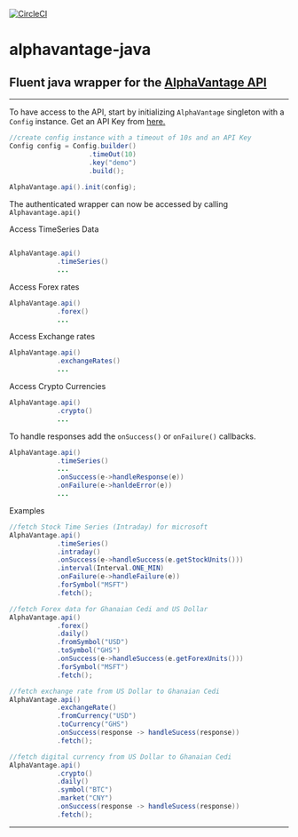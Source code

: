 [![CircleCI](https://circleci.com/gh/crazzyghost/alphavantage-java/tree/master.svg?style=svg)](https://circleci.com/gh/crazzyghost/alphavantage-java/tree/master)
# alphavantage-java
## Fluent java wrapper for the [AlphaVantage API](https://www.alphavantage.co/)
---

To have access to the API, start by initializing  `AlphaVantage` singleton with a `Config` instance. Get an API Key from [here.](https://www.alphavantage.co/support/#api-key)

```java
//create config instance with a timeout of 10s and an API Key
Config config = Config.builder()
                    .timeOut(10)
                    .key("demo")
                    .build();
    
AlphaVantage.api().init(config);
```


The authenticated wrapper can now be accessed by calling `Alphavantage.api()`

Access TimeSeries Data
```java

AlphaVantage.api()
            .timeSeries() 
            ...
```
Access Forex rates
```java
AlphaVantage.api()
            .forex() 
            ...
```
Access Exchange rates 
```java
AlphaVantage.api()
            .exchangeRates() 
            ...
```
Access Crypto Currencies
```java
AlphaVantage.api()
            .crypto()
            ...
```

To handle responses add the `onSuccess()` or `onFailure()` callbacks.  

```java
AlphaVantage.api()
            .timeSeries()
            ...
            .onSuccess(e->handleResponse(e))
            .onFailure(e->hanldeError(e))
            ...
```

Examples
```java
//fetch Stock Time Series (Intraday) for microsoft
AlphaVantage.api()
            .timeSeries()
            .intraday()
            .onSuccess(e->handleSuccess(e.getStockUnits()))
            .interval(Interval.ONE_MIN)
            .onFailure(e->handleFailure(e))
            .forSymbol("MSFT")
            .fetch();

//fetch Forex data for Ghanaian Cedi and US Dollar 
AlphaVantage.api()
            .forex()
            .daily()
            .fromSymbol("USD")
            .toSymbol("GHS")
            .onSuccess(e->handleSuccess(e.getForexUnits()))
            .forSymbol("MSFT")
            .fetch();

//fetch exchange rate from US Dollar to Ghanaian Cedi
AlphaVantage.api()
            .exchangeRate()
            .fromCurrency("USD")
            .toCurrency("GHS")
            .onSuccess(response -> handleSucess(response))
            .fetch();

//fetch digital currency from US Dollar to Ghanaian Cedi
AlphaVantage.api()
            .crypto()
            .daily()
            .symbol("BTC")
            .market("CNY")
            .onSuccess(response -> handleSucess(response))
            .fetch();

```
---
